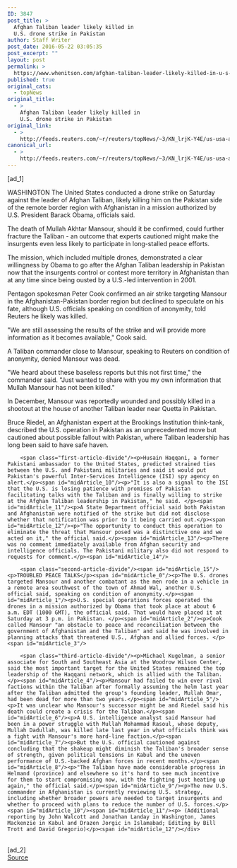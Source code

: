 ```yaml
---
ID: 3847
post_title: >
  Afghan Taliban leader likely killed in
  U.S. drone strike in Pakistan
author: Staff Writer
post_date: 2016-05-22 03:05:35
post_excerpt: ""
layout: post
permalink: >
  https://www.whenitson.com/afghan-taliban-leader-likely-killed-in-u-s-drone-strike-in-pakistan/
published: true
original_cats:
  - topNews
original_title:
  - >
    Afghan Taliban leader likely killed in
    U.S. drone strike in Pakistan
original_link:
  - >
    http://feeds.reuters.com/~r/reuters/topNews/~3/KN_lrjK-Y4E/us-usa-afghanistan-taliban-idUSKCN0YC0P6
canonical_url:
  - >
    http://feeds.reuters.com/~r/reuters/topNews/~3/KN_lrjK-Y4E/us-usa-afghanistan-taliban-idUSKCN0YC0P6
---
```

 [ad_1]
<br><div id="articleText">
<span id="midArticle_start"/>

<span id="midArticle_0"/><span class="focusParagraph" readability="6"><p><span class="articleLocation">WASHINGTON</span> The United States conducted a drone strike on Saturday against the leader of Afghan Taliban, likely killing him on the Pakistan side of the remote border region with Afghanistan in a mission  authorized by U.S. President Barack Obama, officials said.</p></span><span id="midArticle_1"/><p>The death of Mullah Akhtar Mansour, should it be confirmed, could further fracture the Taliban - an outcome that experts cautioned might make the insurgents even less likely to participate in long-stalled peace efforts.</p><span id="midArticle_2"/><p>The mission, which included multiple drones, demonstrated a clear willingness by Obama to go after the Afghan Taliban leadership in Pakistan now that the insurgents control or contest more territory in Afghanistan than at any time since being ousted by a U.S.-led intervention in 2001.</p><span id="midArticle_3"/><p>Pentagon spokesman Peter Cook confirmed an air strike targeting Mansour in the Afghanistan-Pakistan border region but declined to speculate on his fate, although U.S. officials speaking on condition of anonymity, told Reuters he likely was killed.</p><span id="midArticle_4"/><p>"We are still assessing the results of the strike and will provide more information as it becomes available," Cook said.</p><span id="midArticle_5"/><p>A Taliban commander close to Mansour, speaking to Reuters on condition of anonymity, denied Mansour was dead.</p><span id="midArticle_6"/><p>"We heard about these baseless reports but this not first time," the commander said. "Just wanted to share with you my own information that Mullah Mansour has not been killed."</p><span id="midArticle_7"/><p>In December, Mansour was reportedly wounded and possibly killed in a shootout at the house of another Taliban leader near Quetta in Pakistan.</p><span id="midArticle_8"/><p>Bruce Riedel, an Afghanistan expert at the Brookings Institution think-tank, described the U.S. operation in Pakistan as an unprecedented move but cautioned about possible fallout with Pakistan, where Taliban leadership has long been said to have safe haven.</p><span id="midArticle_9"/>
        
        <span class="first-article-divide"/><p>Husain Haqqani, a former Pakistani ambassador to the United States, predicted strained ties between the U.S. and Pakistani militaries and said it would put Pakistan's powerful Inter-Services Intelligence (ISI) spy agency on alert.</p><span id="midArticle_10"/><p>"It is also a signal to the ISI that the U.S. is losing patience with promises of Pakistan facilitating talks with the Taliban and is finally willing to strike at the Afghan Taliban leadership in Pakistan," he said. </p><span id="midArticle_11"/><p>A State Department official said both Pakistan and Afghanistan were notified of the strike but did not disclose whether that notification was prior to it being carried out.</p><span id="midArticle_12"/><p>"The opportunity to conduct this operation to eliminate the threat that Mansour posed was a distinctive one and we acted on it," the official said.</p><span id="midArticle_13"/><p>There was no comment immediately available from Afghan security and intelligence officials. The Pakistani military also did not respond to requests for comment.</p><span id="midArticle_14"/>
        
        <span class="second-article-divide"/><span id="midArticle_15"/><p>TROUBLED PEACE TALKS</p><span id="midArticle_0"/><p>The U.S. drones targeted Mansour and another combatant as the men rode in a vehicle in a remote area southwest of the town of Ahmad Wal, another U.S. official said, speaking on condition of anonymity.</p><span id="midArticle_1"/><p>U.S. special operations forces operated the drones in a mission authorized by Obama that took place at about 6 a.m. EDT (1000 GMT), the official said. That would have placed it at Saturday at 3 p.m. in Pakistan. </p><span id="midArticle_2"/><p>Cook called Mansour "an obstacle to peace and reconciliation between the government of Afghanistan and the Taliban" and said he was involved in planning attacks that threatened U.S., Afghan and allied forces. </p><span id="midArticle_3"/>
        
        <span class="third-article-divide"/><p>Michael Kugelman, a senior associate for South and Southeast Asia at the Woodrow Wilson Center, said the most important target for the United States remained the top leadership of the Haqqani network, which is allied with the Taliban.</p><span id="midArticle_4"/><p>Mansour had failed to win over rival factions within the Taliban after formally assuming the helm last year after the Taliban admitted the group's founding leader, Mullah Omar, had been dead for more than two years.</p><span id="midArticle_5"/><p>It was unclear who Mansour's successor might be and Riedel said his death could create a crisis for the Taliban.</p><span id="midArticle_6"/><p>A U.S. intelligence analyst said Mansour had been in a power struggle with Mullah Mohammad Rasoul, whose deputy, Mullah Dadullah, was killed late last year in what officials think was a fight with Mansour's more hard-line faction.</p><span id="midArticle_7"/><p>But the U.S. official cautioned against concluding that the shakeup might diminish the Taliban's broader sense of strength, given political tensions in Kabul and the uneven performance of U.S.-backed Afghan forces in recent months.</p><span id="midArticle_8"/><p>"The Taliban have made considerable progress in Helmand (province) and elsewhere so it's hard to see much incentive for them to start compromising now, with the fighting just heating up again," the official said.</p><span id="midArticle_9"/><p>The new U.S. commander in Afghanistan is currently reviewing U.S. strategy, including whether broader powers are needed to target insurgents and whether to proceed with plans to reduce the number of U.S. forces.</p><span id="midArticle_10"/><span id="midArticle_11"/><p> (Additional reporting by John Walcott and Jonathan Landay in Washington, James Mackenzie in Kabul and Drazen Jorgic in Islamabad; Editing by Bill Trott and David Gregorio)</p><span id="midArticle_12"/></div>
<br>[ad_2]
<br><a href="http://feeds.reuters.com/~r/reuters/topNews/~3/KN_lrjK-Y4E/us-usa-afghanistan-taliban-idUSKCN0YC0P6">Source </a>